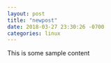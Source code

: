 ```yaml
---
layout: post
title: "newpost"
date: 2018-03-27 23:30:26 -0700
categories: linux
---
```


This is some sample content

